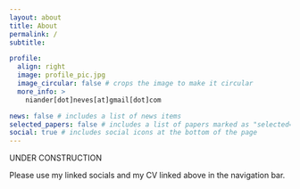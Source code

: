 ```yaml
---
layout: about
title: About
permalink: /
subtitle:

profile:
  align: right
  image: profile_pic.jpg
  image_circular: false # crops the image to make it circular
  more_info: >
    niander[dot]neves[at]gmail[dot]com

news: false # includes a list of news items
selected_papers: false # includes a list of papers marked as "selected={true}"
social: true # includes social icons at the bottom of the page
---
```


UNDER CONSTRUCTION

Please use my linked socials and my CV linked above in the navigation bar.
